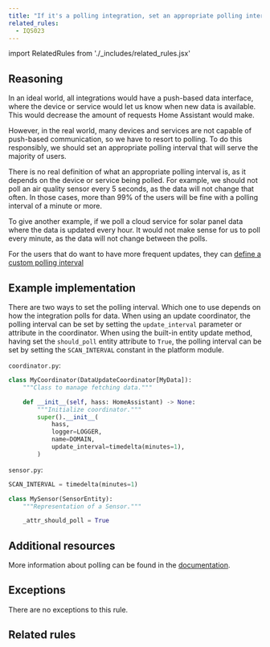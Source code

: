 ```yaml
---
title: "If it's a polling integration, set an appropriate polling interval (IQS008)"
related_rules:
  - IQS023
---
```

import RelatedRules from './_includes/related_rules.jsx'

## Reasoning

In an ideal world, all integrations would have a push-based data interface, where the device or service would let us know when new data is available.
This would decrease the amount of requests Home Assistant would make.

However, in the real world, many devices and services are not capable of push-based communication, so we have to resort to polling.
To do this responsibly, we should set an appropriate polling interval that will serve the majority of users.

There is no real definition of what an appropriate polling interval is, as it depends on the device or service being polled.
For example, we should not poll an air quality sensor every 5 seconds, as the data will not change that often.
In those cases, more than 99% of the users will be fine with a polling interval of a minute or more.

To give another example, if we poll a cloud service for solar panel data where the data is updated every hour.
It would not make sense for us to poll every minute, as the data will not change between the polls.

For the users that do want to have more frequent updates, they can [define a custom polling interval](https://www.home-assistant.io/common-tasks/general/#defining-a-custom-polling-interval)

## Example implementation

There are two ways to set the polling interval.
Which one to use depends on how the integration polls for data.
When using an update coordinator, the polling interval can be set by setting the `update_interval` parameter or attribute in the coordinator.
When using the built-in entity update method, having set the `should_poll` entity attribute to `True`, the polling interval can be set by setting the `SCAN_INTERVAL` constant in the platform module.

`coordinator.py`:
```python {10} showLineNumbers
class MyCoordinator(DataUpdateCoordinator[MyData]):
    """Class to manage fetching data."""

    def __init__(self, hass: HomeAssistant) -> None:
        """Initialize coordinator."""
        super().__init__(
            hass,
            logger=LOGGER,
            name=DOMAIN,
            update_interval=timedelta(minutes=1),
        )
```

`sensor.py`:
```python {1} showLineNumbers
SCAN_INTERVAL = timedelta(minutes=1)

class MySensor(SensorEntity):
    """Representation of a Sensor."""

    _attr_should_poll = True
```

## Additional resources

More information about polling can be found in the [documentation](../../../integration_fetching_data).

## Exceptions

There are no exceptions to this rule.

## Related rules

<RelatedRules relatedRules={frontMatter.related_rules}></RelatedRules>